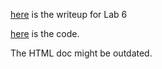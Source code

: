 [here](lab06-regex.pdf) is the writeup for Lab 6

[here](lab06-regex.Rmd) is the code.

The HTML doc might be outdated.